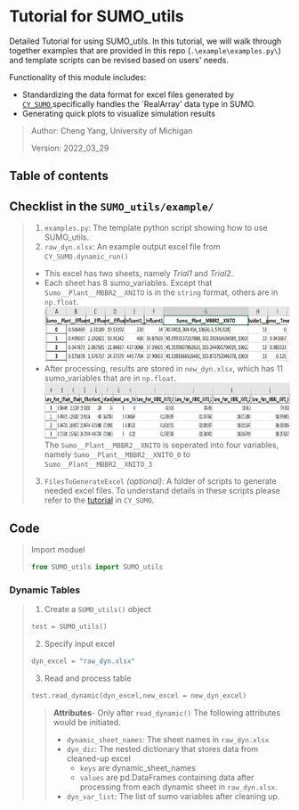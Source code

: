 # Tutorial for SUMO_utils
Detailed Tutorial for using SUMO_utils. In this tutorial, we will walk through together examples that are provided in this repo (`.\example\examples.py\`) and template scripts can be revised based on users' needs.  

Functionality of this module includes: 
- Standardizing the data format for excel files generated by [`CY_SUMO`](https://github.com/ChengYangUmich/CY_SUMO),specifically handles the `RealArray' data type in SUMO. 
- Generating quick plots to visualize simulation results 
   
 > Author: Cheng Yang, University of Michigan 
 > 
 > Version: 2022_03_29

## Table of contents

## Checklist in the `SUMO_utils/example/`
> 1. `examples.py`: The template python script showing how to use SUMO_utils. 
> 2. `raw_dyn.xlsx`: An example output excel file from `CY_SUMO.dynamic_run()`  
>   - This excel has two sheets, namely *Trial1* and *Trial2*.
>   - Each sheet has 8 sumo_variables. Except that `Sumo__Plant__MBBR2__XNITO` is in the `string` format, others are in `np.float`. <img src="https://github.com/ChengYangUmich/SUMO_utils/blob/main/example/Pics/raw_dyn_excel.JPG" alt="FineTempPic" style="height: 100px; width:600px;"/>  
>   - After processing, results are stored in `new_dyn.xlsx`, which has 11 sumo_variables that are in `np.float`. <img src="https://github.com/ChengYangUmich/SUMO_utils/blob/main/example/Pics/new_dyn_excel.JPG" alt="FineTempPic" style="height: 100px; width:1000px;"/>  
>   The `Sumo__Plant__MBBR2__XNITO` is seperated into  four variables, namely `Sumo__Plant__MBBR2__XNITO_0` to `Sumo__Plant__MBBR2__XNITO_3`
> 3. `FilesToGenerateExcel` *(optional)*: A folder of scripts to generate needed excel files. To understand details in these scripts please refer to the [tutorial](https://github.com/ChengYangUmich/CY_SUMO/blob/main/Tutorial.md)  in `CY_SUMO`.
 
## Code
> Import moduel 
> ```python 
> from SUMO_utils import SUMO_utils
> ```

### Dynamic Tables
> 1. Create a `SUMO_utils()` object 
> ```python
> test = SUMO_utils()
> ```
> 2. Specify input excel
> ```python
> dyn_excel = "raw_dyn.xlsx"  
> ```
> 
> 3. Read and process table
> ```python 
> test.read_dynamic(dyn_excel,new_excel = new_dyn_excel)
> ```
>> **Attributes**- Only after `read_dynamic()` The following attributes would be initiated. 
>> - `dynamic_sheet_names`: The sheet names in `raw_dyn.xlsx` 
>> - `dyn_dic`: The nested dictionary that stores data from cleaned-up excel
>>    - `keys` are dynamic_sheet_names
>>    - `values` are pd.DataFrames containing data after processing from each dynamic sheet in `raw_dyn.xlsx`.  
>> - `dyn_var_list`: The list of sumo variables after cleaning up.     
